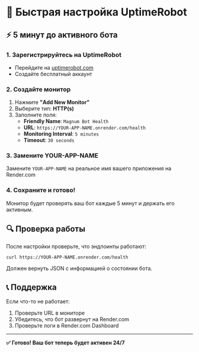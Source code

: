 # 🚀 Быстрая настройка UptimeRobot

## ⚡ 5 минут до активного бота

### 1. Зарегистрируйтесь на UptimeRobot
- Перейдите на [uptimerobot.com](https://uptimerobot.com)
- Создайте бесплатный аккаунт

### 2. Создайте монитор
1. Нажмите **"Add New Monitor"**
2. Выберите тип: **HTTP(s)**
3. Заполните поля:
   - **Friendly Name**: `Magnum Bot Health`
   - **URL**: `https://YOUR-APP-NAME.onrender.com/health`
   - **Monitoring Interval**: `5 minutes`
   - **Timeout**: `30 seconds`

### 3. Замените YOUR-APP-NAME
Замените `YOUR-APP-NAME` на реальное имя вашего приложения на Render.com

### 4. Сохраните и готово!
Монитор будет проверять ваш бот каждые 5 минут и держать его активным.

## 🔍 Проверка работы

После настройки проверьте, что эндпоинты работают:

```bash
curl https://YOUR-APP-NAME.onrender.com/health
```

Должен вернуть JSON с информацией о состоянии бота.

## 📞 Поддержка

Если что-то не работает:
1. Проверьте URL в мониторе
2. Убедитесь, что бот развернут на Render.com
3. Проверьте логи в Render.com Dashboard

---

**✅ Готово! Ваш бот теперь будет активен 24/7**
